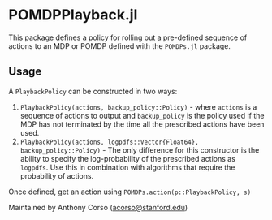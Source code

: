 # POMDPPlayback.jl
This package defines a policy for rolling out a pre-defined sequence of actions to an MDP or POMDP defined with the `POMDPs.jl` package.

## Usage
A `PlaybackPolicy` can be constructed in two ways:
1. `PlaybackPolicy(actions, backup_policy::Policy)` - where `actions` is a sequence of actions to output and `backup_policy` is the policy used if the MDP has not terminated by the time all the prescribed actions have been used.
2. `PlaybackPolicy(actions, logpdfs::Vector{Float64}, backup_policy::Policy)` - The only difference for this constructor is the ability to specify the log-probability of the prescribed actions as `logpdfs`. Use this in combination with algorithms that require the probability of actions.

Once defined, get an action using `POMDPs.action(p::PlaybackPolicy, s)`


Maintained by Anthony Corso (acorso@stanford.edu)
